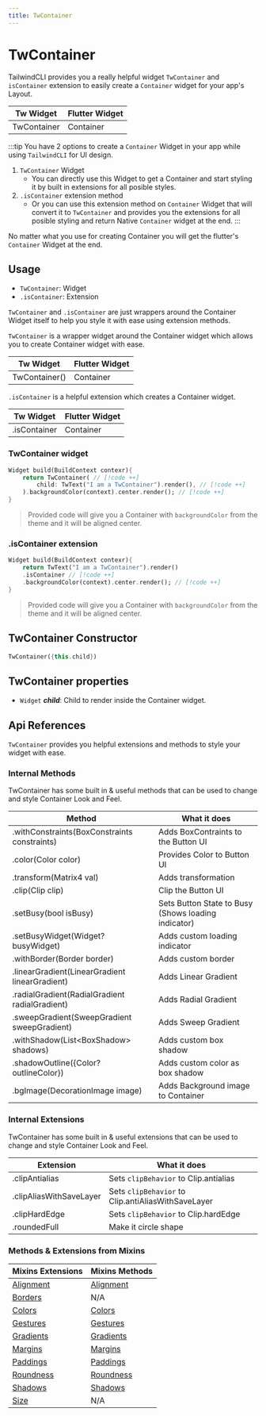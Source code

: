 ```yaml
---
title: TwContainer
---
```


# TwContainer

TailwindCLI provides you a really helpful widget `TwContainer` and `isContainer` extension to easily create a `Container` widget for your app's Layout.

| **Tw Widget** | **Flutter Widget** |
| ------------- | ------------------ |
| TwContainer   | Container          |

:::tip
You have 2 options to create a `Container` Widget in your app while using `TailwindCLI` for UI design.

1. `TwContainer` Widget
   * You can directly use this Widget to get a Container and start styling it by built in extensions for all posible styles. 
2. `.isContainer` extension method
   * Or you can use this extension method on `Container` Widget that will convert it to `TwContainer` and provides you the extensions for all posible styling and return Native `Container` widget at the end.
:::

No matter what you use for creating Container you will get the flutter's `Container` Widget at the end.

## Usage

* `TwContainer`: Widget
* `.isContainer`: Extension 

`TwContainer` and `.isContainer` are just wrappers around the Container Widget itself to help you style it with ease using extension methods.

`TwContainer` is a wrapper widget around the Container widget which allows you to create Container widget with ease.

| **Tw Widget** | **Flutter Widget** |
| ------------- | ------------------ |
| TwContainer() | Container          |


`.isContainer` is a helpful extension which creates a Container widget.

| **Tw Widget** | **Flutter Widget** |
| ------------- | ------------------ |
| .isContainer  | Container          |


### TwContainer widget

```dart
Widget build(BuildContext contexr){
    return TwContainer( // [!code ++]
        child: TwText("I am a TwContainer").render(), // [!code ++]
    ).backgroundColor(context).center.render(); // [!code ++]
}
```
> Provided code will give you a Container with `backgroundColor` from the theme and it will be aligned center.

### .isContainer extension

```dart
Widget build(BuildContext contexr){
    return TwText("I am a TwContainer").render()
    .isContainer // [!code ++]
    .backgroundColor(context).center.render(); // [!code ++]
}
```
> Provided code will give you a Container with `backgroundColor` from the theme and it will be aligned center.


## TwContainer Constructor
```dart
TwContainer({this.child})
```

## TwContainer properties

* `Widget` **_child_**: Child to render inside the Container widget.

## Api References

`TwContainer` provides you helpful extensions and methods to style your widget with ease.


### Internal Methods
TwContainer has some built in & useful methods that can be used to change and style Container Look and Feel.

| Method                                         | What it does                                        |
| ---------------------------------------------- | --------------------------------------------------- |
| .withConstraints(BoxConstraints constraints)   | Adds BoxContraints to the Button UI                 |
| .color(Color color)                            | Provides Color to Button UI                         |
| .transform(Matrix4 val)                        | Adds transformation                                 |
| .clip(Clip clip)                               | Clip the Button UI                                  |
| .setBusy(bool isBusy)                          | Sets Button State to Busy (Shows loading indicator) |
| .setBusyWidget(Widget? busyWidget)             | Adds custom loading indicator                       |
| .withBorder(Border border)                     | Adds custom border                                  |
| .linearGradient(LinearGradient linearGradient) | Adds Linear Gradient                                |
| .radialGradient(RadialGradient radialGradient) | Adds Radial Gradient                                |
| .sweepGradient(SweepGradient sweepGradient)    | Adds Sweep Gradient                                 |
| .withShadow(List<BoxShadow\> shadows)          | Adds custom box shadow                              |
| .shadowOutline({Color? outlineColor})          | Adds custom color as box shadow                     |
| .bgImage(DecorationImage image)                | Adds Background image to Container                  |

### Internal Extensions
TwContainer has some built in & useful extensions that can be used to change and style Container Look and Feel.

| Extension               | What it does                                       |
| ----------------------- | -------------------------------------------------- |
| .clipAntialias          | Sets `clipBehavior` to Clip.antialias              |
| .clipAliasWithSaveLayer | Sets `clipBehavior` to Clip.antiAliasWithSaveLayer |
| .clipHardEdge           | Sets `clipBehavior` to Clip.hardEdge               |
| .roundedFull            | Make it circle shape                               |


### Methods & Extensions from Mixins

| Mixins Extensions                         | Mixins Methods                         |
| ----------------------------------------- | -------------------------------------- |
| [Alignment](/mixins/alignment#extensions) | [Alignment](/mixins/alignment#methods) |
| [Borders](/mixins/border#extensions)      | N/A                                    |
| [Colors](/mixins/colors#extensions)       | [Colors](/mixins/colors#methods)       |
| [Gestures](/mixins/gestures#extensions)   | [Gestures](/mixins/gestures#methods)   |
| [Gradients](/mixins/gradients#extensions) | [Gradients](/mixins/gradients#methods) |
| [Margins](/mixins/margins#extensions)     | [Margins](/mixins/margins#methods)     |
| [Paddings](/mixins/paddings#extensions)   | [Paddings](/mixins/paddings#methods)   |
| [Roundness](/mixins/roundness#extensions) | [Roundness](/mixins/roundness#methods) |
| [Shadows](/mixins/shadow#extensions)      | [Shadows](/mixins/shadow#methods)      |
| [Size](/mixins/size#extensions)           | N/A                                    |